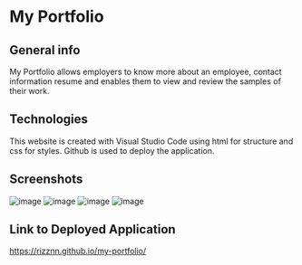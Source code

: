 # My Portfolio

## General info
My Portfolio allows employers to know more about an employee, contact information resume and enables them to view and review the samples of their work.

## Technologies
This website is created with Visual Studio Code using html for structure and css for styles. Github is used to deploy the application.

## Screenshots
![image](https://user-images.githubusercontent.com/80712058/134610622-43fec4fe-c1bb-47be-ac05-05ccc8e8105c.png)
![image](https://user-images.githubusercontent.com/80712058/134610677-d559c200-d7f9-40af-8f1c-d6f6571c23d9.png)
![image](https://user-images.githubusercontent.com/80712058/134610725-e7c88f46-4905-422d-a5c4-1fd12970faa1.png)
![image](https://user-images.githubusercontent.com/80712058/134610805-f0ea3f4b-a309-4452-b2d9-f75aaeea5895.png)

## Link to Deployed Application
 https://rizznn.github.io/my-portfolio/
